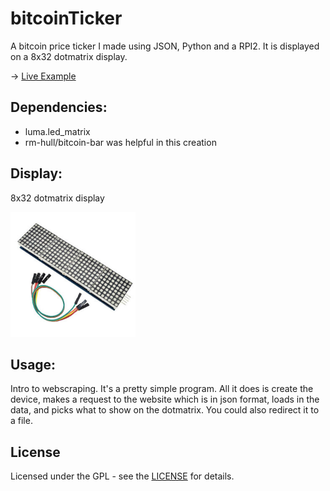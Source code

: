 # bitcoinTicker

A bitcoin price ticker I made using JSON, Python and a RPI2. It is displayed on a 8x32 dotmatrix display.

→ [Live Example](https://www.reddit.com/r/raspberry_pi/comments/i0cyoz/im_sure_someone_has_done_something_similar_to/)

## Dependencies: 

* luma.led_matrix
* rm-hull/bitcoin-bar was helpful in this creation

## Display: 

8x32 dotmatrix display
<p>
  <a name="top" href="https://github.com/nolimitcarter/bitcoinTicker">
    <img height="200px" width="200px" src="pics/dotmatrix.jpg">
  </a>
</p>

## Usage:

Intro to webscraping. It's a pretty simple program. All it does is create the device, makes a request to the website which is in json format, loads in the data, and picks what to show on the dotmatrix. You could also redirect it to a file.

## License

Licensed under the GPL - see the [LICENSE](LICENSE.md) for details.
